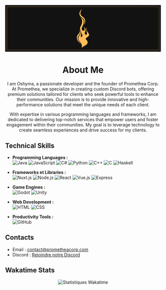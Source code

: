 <div align="center">


<img src="https://github.com/Oshyma/Oshyma/blob/main/promethea.png" width="800" alt="Skills" />

# About Me

I am Oshyma, a passionate developer and the founder of Promethea Corp. At Promethea, we specialize in creating custom Discord bots, offering premium solutions tailored for clients who seek powerful tools to enhance their communities. Our mission is to provide innovative and high-performance solutions that meet the unique needs of each client.

With expertise in various programming languages and frameworks, I am dedicated to delivering top-notch services that empower users and foster engagement within their communities. My goal is to leverage technology to create seamless experiences and drive success for my clients.
</div>

## Technical Skills

- **Programming Languages :**  
  ![Java](https://skillicons.dev/icons?i=java) 
  ![JavaScript](https://skillicons.dev/icons?i=js) 
  ![C#](https://skillicons.dev/icons?i=cs) 
  ![Python](https://skillicons.dev/icons?i=py) 
  ![C++](https://skillicons.dev/icons?i=cpp) 
  ![C](https://skillicons.dev/icons?i=c) 
  ![Haskell](https://skillicons.dev/icons?i=haskell)

- **Frameworks et Libraries :**  
  ![Nuxt.js](https://skillicons.dev/icons?i=nuxtjs) 
  ![Node.js](https://skillicons.dev/icons?i=nodejs) 
  ![React](https://skillicons.dev/icons?i=react) 
  ![Vue.js](https://skillicons.dev/icons?i=vue) 
  ![Express](https://skillicons.dev/icons?i=express)

- **Game Engines :**  
  ![Godot](https://skillicons.dev/icons?i=godot) 
  ![Unity](https://skillicons.dev/icons?i=unity)

- **Web Development :**  
  ![HTML](https://skillicons.dev/icons?i=html) 
  ![CSS](https://skillicons.dev/icons?i=css)

- **Productivity Tools :**  
  ![GitHub](https://skillicons.dev/icons?i=github)



## Contacts
  
- Email : [contact@prometheacorp.com](mailto:contact.promethea@gmail.com)
- Discord : [Rejoindre notre Discord](https://discord.gg/eRSdk5YCD5)



## Wakatime Stats

<div align="center">
    
![Statistiques Wakatime](https://github-readme-stats.vercel.app/api/wakatime?username=oshyma&langs_count=8&layout=compact&hide_border=true&bg_color=000000&title_color=fdaaaa&text_color=fdaaaa&icon_color=fdaaaa)
</div>

